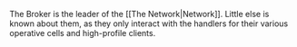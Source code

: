 The Broker is the leader of the [[The Network|Network]]. Little else is known about them, as they only interact with the handlers for their various operative cells and high-profile clients.
